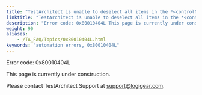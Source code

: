 ```yaml
--- 
title: "TestArchitect is unable to deselect all items in the *<controlName\\>* control, which resides in the *<windowName\\>* window."
linktitle: "TestArchitect is unable to deselect all items in the *<controlName\\>* control, which resides in the *<windowName\\>* window."
description: "Error code: 0x80010404L This page is currently under construction. Please contact TestArchitect Support at support@logigear.com ."
weight: 90
aliases: 
    - /TA_FAQ/Topics/0x80010404L.html
keywords: "automation errors, 0x80010404L"
---
```


Error code: 0x80010404L

This page is currently under construction.

Please contact TestArchitect Support at [support@logigear.com](mailto:support@logigear.com).




